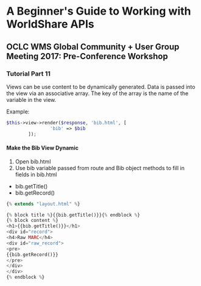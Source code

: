 # A Beginner's Guide to Working with WorldShare APIs
## OCLC WMS Global Community + User Group Meeting 2017: Pre-Conference Workshop
### Tutorial Part 11
Views can be use content to be dynamically generated. Data is passed into the view via an associative array.
The key of the array is the name of the variable in the view.

Example:
```php
$this->view->render($response, 'bib.html', [
                'bib' => $bib
        ]);
```
#### Make the Bib View Dynamic

1. Open bib.html
2. Use bib variable passed from route and Bib object methods to fill in fields in bib.html
- bib.getTitle()
- bib.getRecord()

```php
{% extends "layout.html" %}

{% block title %}{{bib.getTitle()}}{% endblock %}
{% block content %}
<h1>{{bib.getTitle()}}</h1>
<div id="record">
<h4>Raw MARC</h4>
<div id="raw_record">
<pre>
{{bib.getRecord()}}
</pre>
</div>
</div>
{% endblock %}
```
